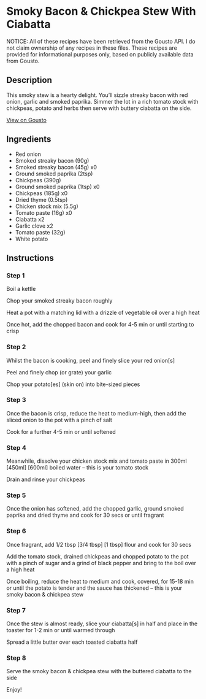 # Smoky Bacon & Chickpea Stew With Ciabatta 

NOTICE: All of these recipes have been retrieved from the Gousto API. I do not claim ownership of any recipes in these files. These recipes are provided for informational purposes only, based on publicly available data from Gousto.

## Description

This smoky stew is a hearty delight. You’ll sizzle streaky bacon with red onion, garlic and smoked paprika. Simmer the lot in a rich tomato stock with chickpeas, potato and herbs then serve with buttery ciabatta on the side.

[View on Gousto](https://www.gousto.co.uk/recipes/cookbook/smoky-bacon-chickpea-stew-with-ciabatta)

## Ingredients

- Red onion
- Smoked streaky bacon (90g)
- Smoked streaky bacon (45g) x0
- Ground smoked paprika (2tsp)
- Chickpeas (390g)
- Ground smoked paprika (1tsp) x0
- Chickpeas (185g) x0
- Dried thyme (0.5tsp)
- Chicken stock mix (5.5g)
- Tomato paste (16g) x0
- Ciabatta x2
- Garlic clove x2
- Tomato paste (32g)
- White potato

## Instructions


### Step 1

Boil a kettle

Chop your smoked streaky bacon roughly

Heat a pot with a matching lid with a drizzle of vegetable oil over a high heat

Once hot, add the chopped bacon and cook for 4-5 min or until starting to crisp


### Step 2

Whilst the bacon is cooking, peel and finely slice your red onion[s]

Peel and finely chop (or grate) your garlic

Chop your potato[es] (skin on) into bite-sized pieces


### Step 3

Once the bacon is crisp, reduce the heat to medium-high, then add the sliced onion to the pot with a pinch of salt

Cook for a further 4-5 min or until softened


### Step 4

Meanwhile, dissolve your chicken stock mix and tomato paste in 300ml <span class="text-purple">[450ml]</span> <span class="text-danger">[600ml]</span> boiled water – this is your tomato stock

Drain and rinse your chickpeas


### Step 5

Once the onion has softened, add the chopped garlic, ground smoked paprika and dried thyme and cook for 30 secs or until fragrant


### Step 6

Once fragrant, add 1/2 tbsp <span class="text-purple">[3/4 tbsp]</span><span class="text-danger"> [1 tbsp]</span> flour and cook for 30 secs

Add the tomato stock, drained chickpeas and chopped potato to the pot with a pinch of sugar and a grind of black pepper and bring to the boil over a high heat

Once boiling, reduce the heat to medium and cook, covered, for 15-18 min or until the potato is tender and the sauce has thickened – this is your smoky bacon & chickpea stew


### Step 7

Once the stew is almost ready, slice your ciabatta[s]<span class="text-danger"> </span>in half and place in the toaster for 1-2 min or until warmed through

Spread a little butter over each toasted ciabatta half

### Step 8

Serve the smoky bacon & chickpea stew with the buttered ciabatta to the side

Enjoy!

